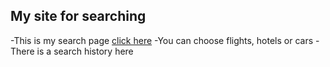 ## My site for searching

-This is my search page [click here](https://nimdolphin.github.io/siteForSearchingUsingLocalStorageAndWebpack/)
-You can choose flights, hotels or cars
-There is a search history here
